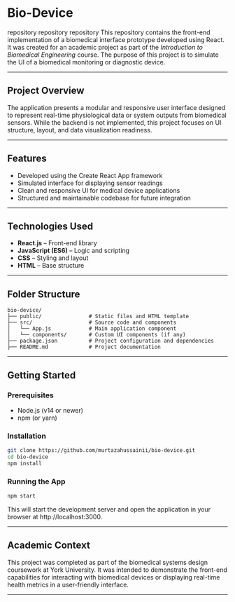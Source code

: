 
# Bio-Device
repository
repository
repository
This repository contains the front-end implementation of a biomedical interface prototype developed using React. It was created for an academic project as part of the *Introduction to Biomedical Engineering* course. The purpose of this project is to simulate the UI of a biomedical monitoring or diagnostic device.

---


## Project Overview

The application presents a modular and responsive user interface designed to represent real-time physiological data or system outputs from biomedical sensors. While the backend is not implemented, this project focuses on UI structure, layout, and data visualization readiness.

---

## Features

- Developed using the Create React App framework
- Simulated interface for displaying sensor readings
- Clean and responsive UI for medical device applications
- Structured and maintainable codebase for future integration

---

## Technologies Used

- **React.js** – Front-end library
- **JavaScript (ES6)** – Logic and scripting
- **CSS** – Styling and layout
- **HTML** – Base structure

---

## Folder Structure

```
bio-device/
├── public/               # Static files and HTML template
├── src/                  # Source code and components
│   └── App.js            # Main application component
│   └── components/       # Custom UI components (if any)
├── package.json          # Project configuration and dependencies
├── README.md             # Project documentation
```

---

## Getting Started

### Prerequisites

- Node.js (v14 or newer)
- npm (or yarn)

### Installation

```bash
git clone https://github.com/murtazahussainii/bio-device.git
cd bio-device
npm install
```

### Running the App

```bash
npm start
```

This will start the development server and open the application in your browser at http://localhost:3000.

---

## Academic Context

This project was completed as part of the biomedical systems design coursework at York University. It was intended to demonstrate the front-end capabilities for interacting with biomedical devices or displaying real-time health metrics in a user-friendly interface.

---
